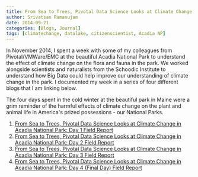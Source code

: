 ```yaml
---
title: From Sea to Trees, Pivotal Data Science Looks at Climate Change in Acadia National Park
author: Srivatsan Ramanujam
date: 2014-09-21
categories: [Blogs, Journal]
tags: [climatechange, datalake, citizenscientist, Acadia NP]
---
```


In November 2014, I spent a week with some of my colleagues from Pivotal/VMWare/EMC at the beautiful Acadia National Park to understand the effect of climate change on the flora and fauna in the park. We worked alongside scientists and naturalists from the Schoodic Institute to understand how Big Data could help improve our understanding of climate change in the park. I documented my week in a series of four different blogs that I am linking below.

The four days spent in the cold winter at the beautiful park in Maine were a grim reminder of the harmful effects of climate change on the plant and animal life in America's prized possessions - our National Parks.

1. [From Sea to Trees, Pivotal Data Science Looks at Climate Change in Acadia National Park: Day 1 Field Report](https://tanzu.vmware.com/content/blog/from-sea-to-trees-pivotal-data-science-looks-at-climate-change-in-acadia-national-park-day-1-field-report)
2. [From Sea to Trees, Pivotal Data Science Looks at Climate Change in Acadia National Park: Day 2 Field Report](https://tanzu.vmware.com/content/blog/from-sea-to-trees-pivotal-data-science-looks-at-climate-change-in-acadia-national-park-day-2-field-report)
3. [From Sea to Trees, Pivotal Data Science Looks at Climate Change in Acadia National Park: Day 3 Field Report](https://tanzu.vmware.com/content/blog/from-sea-to-trees-pivotal-data-science-looks-at-climate-change-in-acadia-national-park-day-3-field-report)
4. [From Sea to Trees, Pivotal Data Science Looks at Climate Change in Acadia National Park: Day 4 (Final Day) Field Report](https://tanzu.vmware.com/content/blog/from-sea-to-trees-pivotal-data-science-looks-at-climate-change-in-acadia-national-park-day-4-final-day-field-report)
